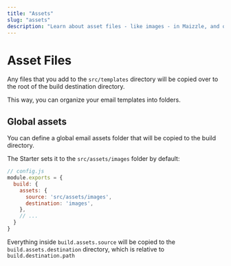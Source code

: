 ```yaml
---
title: "Assets"
slug: "assets"
description: "Learn about asset files - like images - in Maizzle, and organize your email templates into folders"
---
```


# Asset Files

Any files that you add to the `src/templates` directory will be copied over to the root of the build destination directory.

This way, you can organize your email templates into folders.

## Global assets

You can define a global email assets folder that will be copied to the build directory.

The Starter sets it to the `src/assets/images` folder by default:

```js
// config.js
module.exports = {
  build: {
    assets: {
      source: 'src/assets/images',
      destination: 'images',
    },
    // ...
  }
}
```

Everything inside `build.assets.source` will be copied to the `build.assets.destination` directory, which is relative to `build.destination.path`

